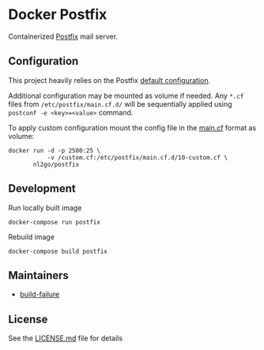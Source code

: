 # Docker Postfix

Containerized [Postfix](http://www.postfix.org/) mail server.

## Configuration

This project heavily relies on the Postfix [default configuration](http://www.postfix.org/postconf.5.html).

Additional configuration may be mounted as volume if needed. Any `*.cf` files from `/etc/postfix/main.cf.d/` will be sequentially applied using `postconf -e <key>=<value>` command.

To apply custom configuration mount the config file in the [main.cf](http://www.postfix.org/postconf.5.html) format as volume:
```
docker run -d -p 2500:25 \
           -v /custom.cf:/etc/postfix/main.cf.d/10-custom.cf \
       nl2go/postfix
```
## Development

Run locally built image

    docker-compose run postfix

Rebuild image

    docker-compose build postfix

## Maintainers

- [build-failure](https://github.com/build-failure)

## License

See the [LICENSE.md](LICENSE.md) file for details
